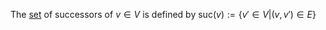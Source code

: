 The [set](Mengen.md) of successors of $v\in V$ is defined by $\text{suc}(v) := \lbrace v' \in V | (v, v') \in E\rbrace$

